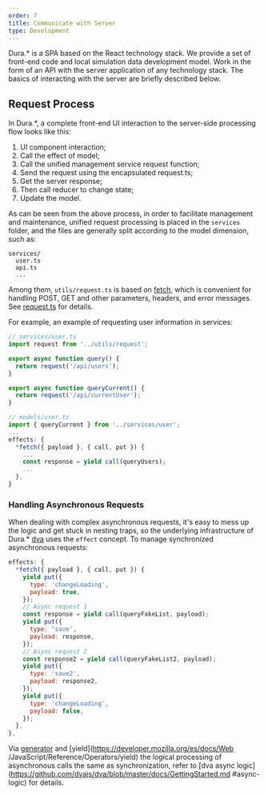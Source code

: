 ```yaml
---
order: 7
title: Communicate with Server
type: Development
---
```


Dura.* is a SPA based on the React technology stack. We provide a set of front-end code and local simulation data development model. Work in the form of an API with the server application of any technology stack. The basics of interacting with the server are briefly described below.

## Request Process

In Dura.*, a complete front-end UI interaction to the server-side processing flow looks like this:

1. UI component interaction;
2. Call the effect of model;
3. Call the unified management service request function;
4. Send the request using the encapsulated request.ts;
5. Get the server response;
6. Then call reducer to change state;
7. Update the model.

As can be seen from the above process, in order to facilitate management and maintenance, unified request processing is placed in the `services` folder, and the files are generally split according to the model dimension, such as:

```text
services/
  user.ts
  api.ts
  ...
```

Among them, `utils/request.ts` is based on [fetch](https://developer.mozilla.org/en-US/docs/Web/API/Fetch_API/Using_Fetch), which is convenient for handling POST, GET and other parameters, headers, and error messages. See [request.ts](https://github.com/ant-design/ant-design-pro/blob/master/src/utils/request.ts) for details.

For example, an example of requesting user information in services:

```ts
// services/user.ts
import request from '../utils/request';

export async function query() {
  return request('/api/users');
}

export async function queryCurrent() {
  return request('/api/currentUser');
}

// models/user.ts
import { queryCurrent } from '../services/user';
...
effects: {
  *fetch({ payload }, { call, put }) {
    ...
    const response = yield call(queryUsers);
    ...
  },
}
```

### Handling Asynchronous Requests

When dealing with complex asynchronous requests, it's easy to mess up the logic and get stuck in nesting traps, so the underlying infrastructure of Dura.* [dva](https://github.com/dvajs/dva) uses the `effect` concept. To manage synchronized asynchronous requests:

```js
effects: {
  *fetch({ payload }, { call, put }) {
    yield put({
      type: 'changeLoading',
      payload: true,
    });
    // Async request 1
    const response = yield call(queryFakeList, payload);
    yield put({
      type: 'save',
      payload: response,
    });
    // Async request 2
    const response2 = yield call(queryFakeList2, payload);
    yield put({
      type: 'save2',
      payload: response2,
    });
    yield put({
      type: 'changeLoading',
      payload: false,
    });
  },
},
```

Via [generator](https://developer.mozilla.org/es/docs/Web/JavaScript/Reference/Statements/function*) and [yield](https://developer.mozilla.org/es/docs/Web /JavaScript/Reference/Operators/yield) the logical processing of asynchronous calls the same as synchronization, refer to [dva async logic](https://github.com/dvajs/dva/blob/master/docs/GettingStarted.md #async-logic) for details.
